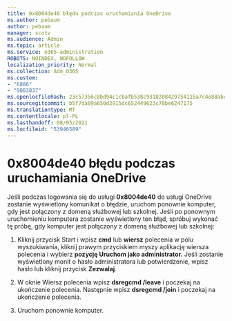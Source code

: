 ```yaml
---
title: 0x8004de40 błędu podczas uruchamiania OneDrive
ms.author: pebaum
author: pebaum
manager: scotv
ms.audience: Admin
ms.topic: article
ms.service: o365-administration
ROBOTS: NOINDEX, NOFOLLOW
localization_priority: Normal
ms.collection: Adm_O365
ms.custom:
- "6886"
- "9003837"
ms.openlocfilehash: 23c57356c8bd94c1cbafb538c9318208429754115a7c4e88abc93d293b5ea6e1
ms.sourcegitcommit: b5f7da89a650d2915dc652449623c78be6247175
ms.translationtype: MT
ms.contentlocale: pl-PL
ms.lasthandoff: 08/05/2021
ms.locfileid: "53946589"
---
```

# <a name="0x8004de40-error-when-launching-onedrive"></a>0x8004de40 błędu podczas uruchamiania OneDrive

Jeśli podczas logowania się do usługi **0x8004de40** do usługi OneDrive zostanie wyświetlony komunikat o błędzie, uruchom ponownie komputer, gdy jest połączony z domeną służbowej lub szkolnej. Jeśli po ponownym uruchomieniu komputera zostanie wyświetlony ten błąd, spróbuj wykonać tę próbę, gdy komputer jest połączony z domeną służbowej lub szkolnej:

1. Kliknij przycisk Start i wpisz **cmd** lub **wiersz** polecenia w polu wyszukiwania, kliknij prawym przyciskiem myszy aplikację wiersza polecenia i wybierz **pozycję Uruchom jako administrator.** Jeśli zostanie wyświetlony monit o hasło administratora lub potwierdzenie, wpisz hasło lub kliknij przycisk **Zezwalaj**.  

2. W oknie Wiersz polecenia wpisz **dsregcmd /leave**  i poczekaj na ukończenie polecenia. Następnie wpisz **dsregcmd /join** i poczekaj na ukończenie polecenia.
3. Uruchom ponownie komputer.
